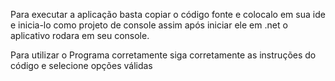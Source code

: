 Para executar a aplicação basta copiar o código fonte e colocalo em sua ide e inicia-lo como projeto de console
assim após iniciar ele em .net o aplicativo rodara em seu console.

Para utilizar o Programa corretamente siga corretamente as instruções do código e selecione opções válidas
